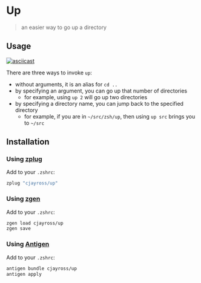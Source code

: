# Up
> an easier way to go up a directory

## Usage
[![asciicast](https://asciinema.org/a/ywaGKlMRHD2QySmL5CdisSwks.svg)](https://asciinema.org/a/ywaGKlMRHD2QySmL5CdisSwks)

There are three ways to invoke `up`:
+ without arguments, it is an alias for `cd ..`
+ by specifying an argument, you can go up that number of directories
    - for example, using `up 2` will go up two directories
+ by specifying a directory name, you can jump back to the specified directory
    - for example, if you are in `~/src/zsh/up`, then using `up src` brings you to `~/src`

## Installation
### Using [zplug](https://github.com/zplug/zplug)
Add to your `.zshrc`:
```bash
zplug "cjayross/up"
```
### Using [zgen](https://github.com/tarjoilija/zgen)
Add to your `.zshrc`:
```bash
zgen load cjayross/up
zgen save
```

### Using [Antigen](https://github.com/zsh-users/antigen)
Add to your `.zshrc`:
```bash
antigen bundle cjayross/up
antigen apply
```

